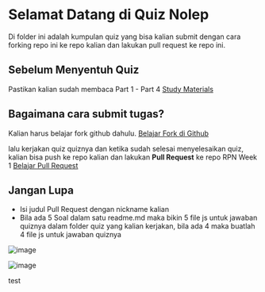 # Selamat Datang di Quiz Nolep
Di folder ini adalah kumpulan quiz yang bisa kalian submit dengan cara forking repo ini ke repo kalian dan lakukan pull request ke repo ini.

## Sebelum Menyentuh Quiz
Pastikan kalian sudah membaca Part 1 - Part 4
[Study Materials](../study-materials/README.md)

## Bagaimana cara submit tugas?
Kalian harus belajar fork github dahulu.
[Belajar Fork di Github](https://youtu.be/8rry2ncZmfg?si=v3yyZTZJ9QXAk-hf)

lalu kerjakan quiz quiznya dan ketika sudah selesai menyelesaikan quiz, kalian bisa push ke repo kalian dan lakukan **Pull Request** ke repo RPN Week 1
[Belajar Pull Request](https://youtu.be/jRLGobWwA3Y?si=ps3k145jDERnmqkL)

## Jangan Lupa
- Isi judul Pull Request dengan nickname kalian
- Bila ada 5 Soal dalam satu readme.md maka bikin 5 file js untuk jawaban quiznya dalam folder quiz yang kalian kerjakan, bila ada 4 maka buatlah 4 file js untuk jawaban quiznya

![image](https://github.com/user-attachments/assets/a228abfc-f40d-4f79-82d5-428a9da2df74)

![image](https://github.com/user-attachments/assets/1bf490a2-566f-4407-b2fa-e157b742082b)


test 